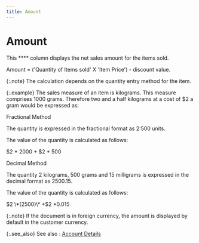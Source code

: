 ```yaml
---
title: Amount
---
```


# Amount


This **** column displays the net  sales amount for the items sold.


Amount = ('Quantity of Items sold' X 'Item Price') - discount value.


{:.note}
The calculation depends on the quantity entry method  for the item.


{:.example}
The sales measure of an item is kilograms. This measure  comprises 1000 grams. Therefore two and a half kilograms at a cost of  $2 a gram would be expressed as:


Fractional Method


The quantity is expressed in the fractional format as  2:500 units.


The value of the quantity is calculated as follows:


$2 \* 2000 + $2 \* 500


Decimal Method


The quantity 2 kilograms, 500 grams and 15 milligrams  is expressed in the decimal format as 2500.15.


The value of the quantity is calculated as follows:


$2 \*(2500)\* +$2 \*0.015


{:.note}
If the document is in foreign currency, the amount is  displayed by default in the customer currency.


{:.see_also}
See also
: [Account  Details]({{site.sp_chm}}/sales-docs/docs-profile/contents/item-info/acnt-dtls/account_details_item_details_grid_sales_process_content.html)
